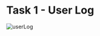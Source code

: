 # Task 1 - User Log
![userLog](https://user-images.githubusercontent.com/93754343/183264252-a687d645-d25b-42b2-9901-77b4836be85b.png)
